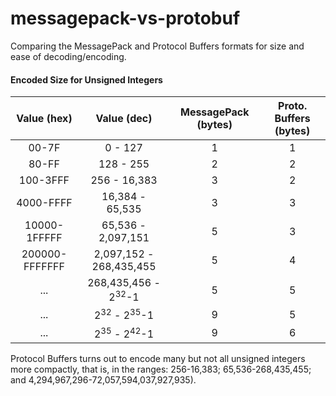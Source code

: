 # messagepack-vs-protobuf
Comparing the MessagePack and Protocol Buffers formats for size and ease of decoding/encoding.

#### Encoded Size for Unsigned Integers
| Value (hex) | Value (dec) | MessagePack (bytes) | Proto. Buffers (bytes) |
| :---: | :---: | :---: | :---: |
| 00-7F | 0 - 127 | 1 | 1 |
| 80-FF | 128 - 255 | 2 | 2 |
| 100-3FFF | 256 - 16,383 | 3 | 2 |
| 4000-FFFF | 16,384 - 65,535 | 3 | 3 |
| 10000-1FFFFF | 65,536 - 2,097,151 | 5 | 3 |
| 200000-FFFFFFF | 2,097,152 - 268,435,455 | 5 | 4|
| ... | 268,435,456 - 2<sup>32</sup>-1 | 5 | 5 |
| ... | 2<sup>32</sup> - 2<sup>35</sup>-1 | 9 | 5 |
| ... | 2<sup>35</sup> - 2<sup>42</sup>-1 | 9 | 6 |

Protocol Buffers turns out to encode many but not all unsigned integers more compactly, that is, in the ranges: 256-16,383; 65,536-268,435,455; and 4,294,967,296-72,057,594,037,927,935).
